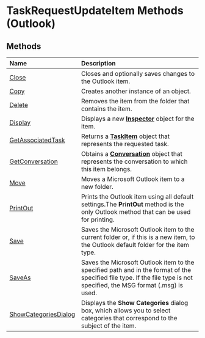 
# TaskRequestUpdateItem Methods (Outlook)

## Methods



|**Name**|**Description**|
|:-----|:-----|
|[Close](8f9f7e13-e2c9-a1ad-66cf-83c66b72fa6c.md)|Closes and optionally saves changes to the Outlook item.|
|[Copy](62156006-91dc-cb92-dfab-01a055e2761c.md)|Creates another instance of an object.|
|[Delete](25aad43e-9854-99c0-7038-ce74095a89c5.md)|Removes the item from the folder that contains the item.|
|[Display](d91b4860-12f5-b898-9717-b4fddfaee49f.md)|Displays a new  **[Inspector](d7384756-669c-0549-1032-c3b864187994.md)** object for the item.|
|[GetAssociatedTask](b663f5fe-05bf-c1c7-f53b-1fbd308f22f8.md)|Returns a  **[TaskItem](5df8cfa5-5460-a5a1-a130-ba5bca1a0091.md)** object that represents the requested task.|
|[GetConversation](d5759937-17c3-0d34-a12a-c43bc7b93d15.md)|Obtains a  **[Conversation](2705d38a-ebc0-e5a7-208b-ffe1f5446b1b.md)** object that represents the conversation to which this item belongs.|
|[Move](adcf7b52-3ea0-549b-a088-40ebb96fdd5e.md)|Moves a Microsoft Outlook item to a new folder.|
|[PrintOut](8ca02f52-083f-5f04-1b5b-11a2791a107d.md)|Prints the Outlook item using all default settings.The  **PrintOut** method is the only Outlook method that can be used for printing.|
|[Save](3110b151-8850-6ac1-b2a5-1bc35d9beff3.md)|Saves the Microsoft Outlook item to the current folder or, if this is a new item, to the Outlook default folder for the item type.|
|[SaveAs](7d40f1b8-d5df-f301-4350-b783c480fe72.md)|Saves the Microsoft Outlook item to the specified path and in the format of the specified file type. If the file type is not specified, the MSG format (.msg) is used.|
|[ShowCategoriesDialog](1b69b611-a87d-1e90-0082-b27ab4b0b174.md)|Displays the  **Show Categories** dialog box, which allows you to select categories that correspond to the subject of the item.|
